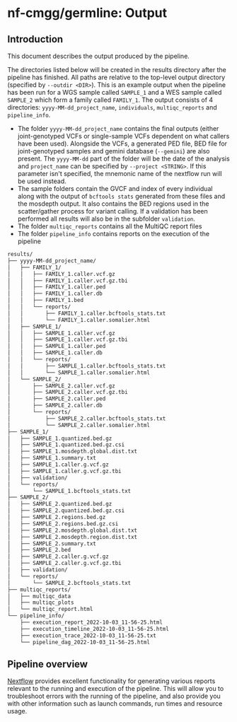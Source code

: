 # nf-cmgg/germline: Output

## Introduction

This document describes the output produced by the pipeline.

The directories listed below will be created in the results directory after the pipeline has finished. All paths are relative to the top-level output directory (specified by `--outdir <DIR>`). This is an example output when the pipeline has been run for a WGS sample called `SAMPLE_1` and a WES sample called `SAMPLE_2` which form a family called `FAMILY_1`. The output consists of 4 directories: `yyyy-MM-dd_project_name`, `individuals`, `multiqc_reports` and `pipeline_info`.

- The folder `yyyy-MM-dd_project_name` contains the final outputs (either joint-genotyped VCFs or single-sample VCFs dependent on what callers have been used). Alongside the VCFs, a generated PED file, BED file for joint-genotyped samples and gemini database (`--gemini`) are also present. The `yyyy-MM-dd` part of the folder will be the date of the analysis and `project_name` can be specified by `--project <STRING>`. If this parameter isn't specified, the mnemonic name of the nextflow run will be used instead.
- The sample folders contain the GVCF and index of every individual along with the output of `bcftools stats` generated from these files and the mosdepth output. It also contains the BED regions used in the scatter/gather process for variant calling. If a validation has been performed all results will also be in the subfolder `validation`.
- The folder `multiqc_reports` contains all the MultiQC report files
- The folder `pipeline_info` contains reports on the execution of the pipeline

```bash
results/
├── yyyy-MM-dd_project_name/
│   ├── FAMILY_1/
│   │   ├── FAMILY_1.caller.vcf.gz
│   │   ├── FAMILY_1.caller.vcf.gz.tbi
│   │   ├── FAMILY_1.caller.ped
│   │   ├── FAMILY_1.caller.db
│   │   ├── FAMILY_1.bed
│   │   └── reports/
│   │       ├── FAMILY_1.caller.bcftools_stats.txt
│   │       └── FAMILY_1.caller.somalier.html
│   ├── SAMPLE_1/
│   │   ├── SAMPLE_1.caller.vcf.gz
│   │   ├── SAMPLE_1.caller.vcf.gz.tbi
│   │   ├── SAMPLE_1.caller.ped
│   │   ├── SAMPLE_1.caller.db
│   │   └── reports/
│   │       ├── SAMPLE_1.caller.bcftools_stats.txt
│   │       └── SAMPLE_1.caller.somalier.html
│   └── SAMPLE_2/
│       ├── SAMPLE_2.caller.vcf.gz
│       ├── SAMPLE_2.caller.vcf.gz.tbi
│       ├── SAMPLE_2.caller.ped
│       ├── SAMPLE_2.caller.db
│       └── reports/
│           ├── SAMPLE_2.caller.bcftools_stats.txt
│           └── SAMPLE_2.caller.somalier.html
├── SAMPLE_1/
│   ├── SAMPLE_1.quantized.bed.gz
│   ├── SAMPLE_1.quantized.bed.gz.csi
│   ├── SAMPLE_1.mosdepth.global.dist.txt
│   ├── SAMPLE_1.summary.txt
│   ├── SAMPLE_1.caller.g.vcf.gz
│   ├── SAMPLE_1.caller.g.vcf.gz.tbi
│   ├── validation/
│   └── reports/
│       └── SAMPLE_1.bcftools_stats.txt
├── SAMPLE_2/
│   ├── SAMPLE_2.quantized.bed.gz
│   ├── SAMPLE_2.quantized.bed.gz.csi
│   ├── SAMPLE_2.regions.bed.gz
│   ├── SAMPLE_2.regions.bed.gz.csi
│   ├── SAMPLE_2.mosdepth.global.dist.txt
│   ├── SAMPLE_2.mosdepth.region.dist.txt
│   ├── SAMPLE_2.summary.txt
│   ├── SAMPLE_2.bed
│   ├── SAMPLE_2.caller.g.vcf.gz
│   ├── SAMPLE_2.caller.g.vcf.gz.tbi
│   ├── validation/
│   └── reports/
│       └── SAMPLE_2.bcftools_stats.txt
├── multiqc_reports/
│   ├── multiqc_data
│   ├── multiqc_plots
│   └── multiqc_report.html
└── pipeline_info/
    ├── execution_report_2022-10-03_11-56-25.html
    ├── execution_timeline_2022-10-03_11-56-25.html
    ├── execution_trace_2022-10-03_11-56-25.txt
    └── pipeline_dag_2022-10-03_11-56-25.html
```

## Pipeline overview

[Nextflow](https://www.nextflow.io/docs/latest/tracing.html) provides excellent functionality for generating various reports relevant to the running and execution of the pipeline. This will allow you to troubleshoot errors with the running of the pipeline, and also provide you with other information such as launch commands, run times and resource usage.
